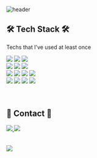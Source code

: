 ![header](https://capsule-render.vercel.app/api?type=waving&color=timeGradient&height=250&text=Jiyoon&#39;s%20GitHub%20Profile&fontSize=40&descSize=20&descAlign=80&fontAlignY=40&descAlignY=55)
<h2>🛠 Tech Stack 🛠</h2>
<p>Techs that I've used at least once</p>
<div>
  <img src="https://img.shields.io/badge/Java-0769AD?style=flat-square&logo=Java&logoColor=white"/>
  <img src="https://img.shields.io/badge/Python-3776AB?style=flat-square&logo=Python&logoColor=white"/>
   <img src="https://img.shields.io/badge/Spring-6DB33F?style=flat-square&logo=Spring&logoColor=white"/><br>
	
  <img src="https://img.shields.io/badge/html5-E34F26?style=flat-square&logo=html5&logoColor=white"/>
  <img src="https://img.shields.io/badge/css-1572B6?style=flat-square&logo=css3&logoColor=white"/>
  <img src="https://img.shields.io/badge/JavaScript-F7DF1E?style=flat-square&logo=JavaScript&logoColor=white"/><br>

  <img src="https://img.shields.io/badge/Oracle-F80000?style=flat-square&logo=Oracle&logoColor=white"/>
  <img src="https://img.shields.io/badge/MySQL-4479A1?style=flat-square&logo=MySQL&logoColor=white"/>
  <img src="https://img.shields.io/badge/Firebase-FFCA28?style=flat-square&logo=Firebase&logoColor=white"/>
  <img src="http://img.shields.io/badge/Apache Tomcat-F8DC75?style=flat-square&logo=apachetomcat&logoColor=black"/><br>
  
  <img src="https://img.shields.io/badge/Android-3DDC84?style=flat-square&logo=Android&logoColor=white"/>
  <img src="https://img.shields.io/badge/Eclipse IDE-2C2255?style=flat-square&logo=Eclipse IDE&logoColor=white"/>
  <img src="https://img.shields.io/badge/STS-6DB33F?style=flat-square&logo=Spring&logoColor=white"/>
  <img src="https://img.shields.io/badge/Visual Studio Code-007ACC?style=flat-square&logo=Visual Studio Code&logoColor=white"/><br>
</div>
<br><br>

<div>
  <h2>📩 Contact 📩</h2>
  <a href="mailto:wxv4869@gmail.com">
    <img src="https://img.shields.io/badge/Gmail-D14836?style=flat-square&logo=gmail&logoColor=white"/>
  </a>
  <a href="https://velog.io/@wxv4869/posts">
    <img src="http://img.shields.io/badge/Velog-20C997?style=flat-square&logo=Velog&logoColor=white"/>
  </a>
</div>
<br><br>

<div>
<picture>
  <source
    srcset="https://github-readme-stats.vercel.app/api?username=wxv4869&show_icons=true&theme=radical"
    media="(prefers-color-scheme: radical)"/>
  <source
    srcset="https://github-readme-stats.vercel.app/api?username=wxv4869&show_icons=true&theme=radical"
    media="(prefers-color-scheme: light), (prefers-color-scheme: no-preference)"/>
  <img src="https://github-readme-stats.vercel.app/api?username=wxv4869&show_icons=true&theme=radical" />
</picture>
</div>
